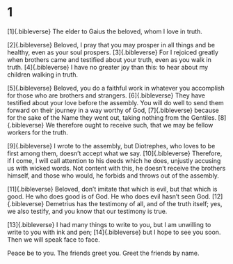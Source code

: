 # 1 
[1]{.bibleverse} The elder to Gaius the beloved, whom I love in truth. 

[2]{.bibleverse} Beloved, I pray that you may prosper in all things and be healthy, even as your soul prospers. [3]{.bibleverse} For I rejoiced greatly when brothers came and testified about your truth, even as you walk in truth. [4]{.bibleverse} I have no greater joy than this: to hear about my children walking in truth. 

[5]{.bibleverse} Beloved, you do a faithful work in whatever you accomplish for those who are brothers and strangers. [6]{.bibleverse} They have testified about your love before the assembly. You will do well to send them forward on their journey in a way worthy of God, [7]{.bibleverse} because for the sake of the Name they went out, taking nothing from the Gentiles. [8]{.bibleverse} We therefore ought to receive such, that we may be fellow workers for the truth. 

[9]{.bibleverse} I wrote to the assembly, but Diotrephes, who loves to be first among them, doesn’t accept what we say. [10]{.bibleverse} Therefore, if I come, I will call attention to his deeds which he does, unjustly accusing us with wicked words. Not content with this, he doesn’t receive the brothers himself, and those who would, he forbids and throws out of the assembly. 

[11]{.bibleverse} Beloved, don’t imitate that which is evil, but that which is good. He who does good is of God. He who does evil hasn’t seen God. [12]{.bibleverse} Demetrius has the testimony of all, and of the truth itself; yes, we also testify, and you know that our testimony is true. 

[13]{.bibleverse} I had many things to write to you, but I am unwilling to write to you with ink and pen; [14]{.bibleverse} but I hope to see you soon. Then we will speak face to face. 

Peace be to you. The friends greet you. Greet the friends by name. 